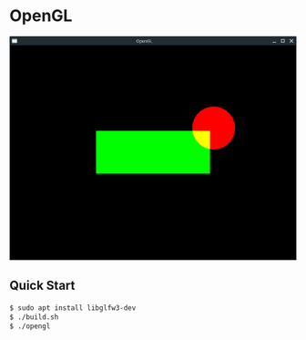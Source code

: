 # OpenGL
![Demo](demo.png)

## Quick Start
```console
$ sudo apt install libglfw3-dev
$ ./build.sh
$ ./opengl
```
